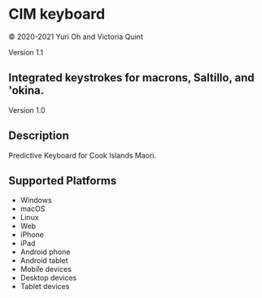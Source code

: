 CIM keyboard
==============

© 2020-2021 Yuri Oh and Victoria Quint

Version 1.1

Integrated keystrokes for macrons, Saltillo, and 'okina.
-----------

Version 1.0

Description
-----------
Predictive Keyboard for Cook Islands Maori.

Supported Platforms
-------------------
 * Windows
 * macOS
 * Linux
 * Web
 * iPhone
 * iPad
 * Android phone
 * Android tablet
 * Mobile devices
 * Desktop devices
 * Tablet devices

